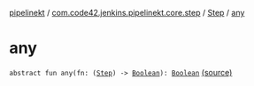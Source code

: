 [pipelinekt](../../index.md) / [com.code42.jenkins.pipelinekt.core.step](../index.md) / [Step](index.md) / [any](./any.md)

# any

`abstract fun any(fn: (`[`Step`](index.md)`) -> `[`Boolean`](https://kotlinlang.org/api/latest/jvm/stdlib/kotlin/-boolean/index.html)`): `[`Boolean`](https://kotlinlang.org/api/latest/jvm/stdlib/kotlin/-boolean/index.html) [(source)](https://github.com/code42/pipelinekt/tree/master/core/src/main/kotlin/com/code42/jenkins/pipelinekt/core/step/Step.kt#L23)